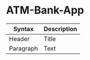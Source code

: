 # ATM-Bank-App

| Syntax | Description |
| ----------- | ----------- |
| Header | Title |
| Paragraph | Text |
